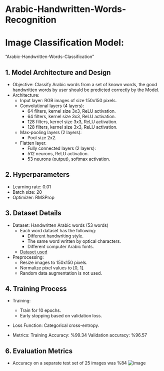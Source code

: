 # Arabic-Handwritten-Words-Recognition

# Image Classification Model: 
“Arabic-Handwritten-Words-Classification”
## 1. Model Architecture and Design
* Objective: Classify Arabic words from a set of known words, the good handwritten words by user should be predicted correctly by the Model.
* Architecture:
  * Input layer: RGB images of size 150x150 pixels.
  * Convolutional layers (4 layers):
    * 64 filters, kernel size 3x3, ReLU activation.
    * 64 filters, kernel size 3x3, ReLU activation.
    * 128 filters, kernel size 3x3, ReLU activation.
    * 128 filters, kernel size 3x3, ReLU activation.
  * Max-pooling layers (2 layers):
    * Pool size 2x2.
  * Flatten layer.
    * Fully connected layers (2 layers):
    * 512 neurons, ReLU activation.
    * 53 neurons (output), softmax activation.
## 2. Hyperparameters
  * Learning rate: 0.01
  * Batch size: 20
  * Optimizer: RMSProp
## 3. Dataset Details
  * Dataset: Handwritten Arabic words (53 words) 
    * Each word dataset has the following:
      * Different handwriting style.
      * The same word written by optical characters.
      * Different computer Arabic fonts.
    * [Dataset used](https://github.com/MuhammadWael/Arabic-words-dataset)
* Preprocessing:
  * Resize images to 150x150 pixels.
  * Normalize pixel values to [0, 1].
  * Random data augmentation is not used.
## 4. Training Process
  * Training:
    * Train for 10 epochs.
    * Early stopping based on validation loss.
   
  * Loss Function: Categorical cross-entropy.
  * Metrics: Training Accuracy: %99.34  Validation accuracy: %96.57
## 6. Evaluation Metrics
  * Accuracy on a separate test set of 25 images was %84
    ![image](https://i.imgur.com/CU0YffC.png)

